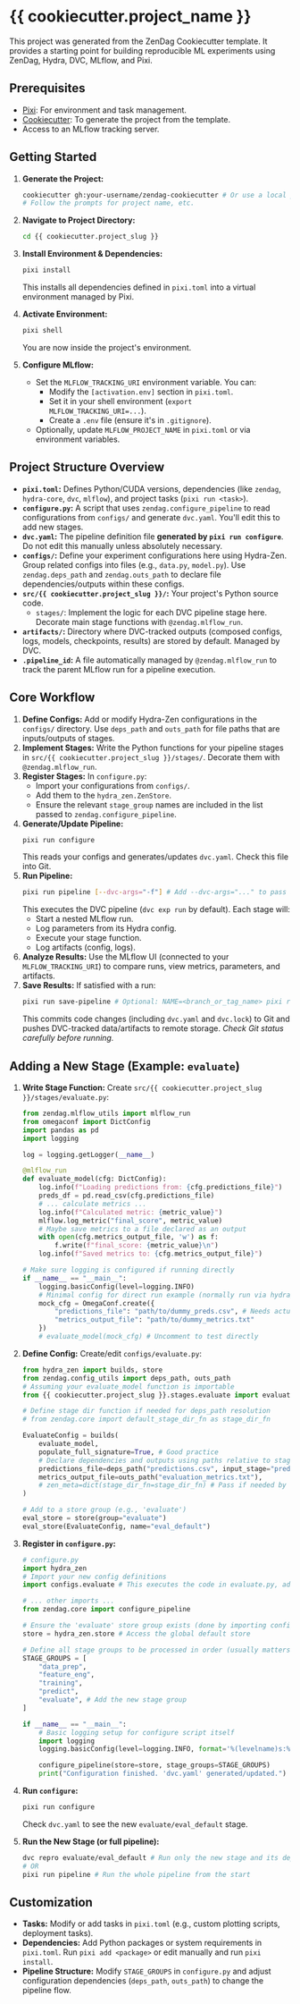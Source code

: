 # {{ cookiecutter.project_name }}

This project was generated from the ZenDag Cookiecutter template. It provides a starting point for building reproducible ML experiments using ZenDag, Hydra, DVC, MLflow, and Pixi.

## Prerequisites

*   [Pixi](https://pixi.sh/latest/installation/): For environment and task management.
*   [Cookiecutter](https://cookiecutter.readthedocs.io/en/stable/installation.html): To generate the project from the template.
*   Access to an MLflow tracking server.

## Getting Started

1.  **Generate the Project:**
    ```bash
    cookiecutter gh:your-username/zendag-cookiecutter # Or use a local path
    # Follow the prompts for project name, etc.
    ```

2.  **Navigate to Project Directory:**
    ```bash
    cd {{ cookiecutter.project_slug }}
    ```

3.  **Install Environment & Dependencies:**
    ```bash
    pixi install
    ```
    This installs all dependencies defined in `pixi.toml` into a virtual environment managed by Pixi.

4.  **Activate Environment:**
    ```bash
    pixi shell
    ```
    You are now inside the project's environment.

5.  **Configure MLflow:**
    *   Set the `MLFLOW_TRACKING_URI` environment variable. You can:
        *   Modify the `[activation.env]` section in `pixi.toml`.
        *   Set it in your shell environment (`export MLFLOW_TRACKING_URI=...`).
        *   Create a `.env` file (ensure it's in `.gitignore`).
    *   Optionally, update `MLFLOW_PROJECT_NAME` in `pixi.toml` or via environment variables.

## Project Structure Overview

*   **`pixi.toml`:** Defines Python/CUDA versions, dependencies (like `zendag`, `hydra-core`, `dvc`, `mlflow`), and project tasks (`pixi run <task>`).
*   **`configure.py`:** A script that uses `zendag.configure_pipeline` to read configurations from `configs/` and generate `dvc.yaml`. You'll edit this to add new stages.
*   **`dvc.yaml`:** The pipeline definition file **generated by `pixi run configure`**. Do not edit this manually unless absolutely necessary.
*   **`configs/`:** Define your experiment configurations here using Hydra-Zen. Group related configs into files (e.g., `data.py`, `model.py`). Use `zendag.deps_path` and `zendag.outs_path` to declare file dependencies/outputs within these configs.
*   **`src/{{ cookiecutter.project_slug }}/`:** Your project's Python source code.
    *   `stages/`: Implement the logic for each DVC pipeline stage here. Decorate main stage functions with `@zendag.mlflow_run`.
*   **`artifacts/`:** Directory where DVC-tracked outputs (composed configs, logs, models, checkpoints, results) are stored by default. Managed by DVC.
*   **`.pipeline_id`:** A file automatically managed by `@zendag.mlflow_run` to track the parent MLflow run for a pipeline execution.

## Core Workflow

1.  **Define Configs:** Add or modify Hydra-Zen configurations in the `configs/` directory. Use `deps_path` and `outs_path` for file paths that are inputs/outputs of stages.
2.  **Implement Stages:** Write the Python functions for your pipeline stages in `src/{{ cookiecutter.project_slug }}/stages/`. Decorate them with `@zendag.mlflow_run`.
3.  **Register Stages:** In `configure.py`:
    *   Import your configurations from `configs/`.
    *   Add them to the `hydra_zen.ZenStore`.
    *   Ensure the relevant `stage_group` names are included in the list passed to `zendag.configure_pipeline`.
4.  **Generate/Update Pipeline:**
    ```bash
    pixi run configure
    ```
    This reads your configs and generates/updates `dvc.yaml`. Check this file into Git.
5.  **Run Pipeline:**
    ```bash
    pixi run pipeline [--dvc-args="-f"] # Add --dvc-args="..." to pass args like -f to dvc
    ```
    This executes the DVC pipeline (`dvc exp run` by default). Each stage will:
    *   Start a nested MLflow run.
    *   Log parameters from its Hydra config.
    *   Execute your stage function.
    *   Log artifacts (config, logs).
6.  **Analyze Results:** Use the MLflow UI (connected to your `MLFLOW_TRACKING_URI`) to compare runs, view metrics, parameters, and artifacts.
7.  **Save Results:** If satisfied with a run:
    ```bash
    pixi run save-pipeline # Optional: NAME=<branch_or_tag_name> pixi run save-pipeline
    ```
    This commits code changes (including `dvc.yaml` and `dvc.lock`) to Git and pushes DVC-tracked data/artifacts to remote storage. *Check Git status carefully before running.*

## Adding a New Stage (Example: `evaluate`)

1.  **Write Stage Function:** Create `src/{{ cookiecutter.project_slug }}/stages/evaluate.py`:
    ```python
    from zendag.mlflow_utils import mlflow_run
    from omegaconf import DictConfig
    import pandas as pd
    import logging

    log = logging.getLogger(__name__)

    @mlflow_run
    def evaluate_model(cfg: DictConfig):
        log.info(f"Loading predictions from: {cfg.predictions_file}")
        preds_df = pd.read_csv(cfg.predictions_file)
        # ... calculate metrics ...
        log.info(f"Calculated metric: {metric_value}")
        mlflow.log_metric("final_score", metric_value)
        # Maybe save metrics to a file declared as an output
        with open(cfg.metrics_output_file, 'w') as f:
            f.write(f"final_score: {metric_value}\n")
        log.info(f"Saved metrics to: {cfg.metrics_output_file}")

    # Make sure logging is configured if running directly
    if __name__ == "__main__":
        logging.basicConfig(level=logging.INFO)
        # Minimal config for direct run example (normally run via hydra/dvc)
        mock_cfg = OmegaConf.create({
            "predictions_file": "path/to/dummy_preds.csv", # Needs actual file for real run
            "metrics_output_file": "path/to/dummy_metrics.txt"
        })
        # evaluate_model(mock_cfg) # Uncomment to test directly
    ```

2.  **Define Config:** Create/edit `configs/evaluate.py`:
    ```python
    from hydra_zen import builds, store
    from zendag.config_utils import deps_path, outs_path
    # Assuming your evaluate_model function is importable
    from {{ cookiecutter.project_slug }}.stages.evaluate import evaluate_model

    # Define stage dir function if needed for deps_path resolution
    # from zendag.core import default_stage_dir_fn as stage_dir_fn

    EvaluateConfig = builds(
        evaluate_model,
        populate_full_signature=True, # Good practice
        # Declare dependencies and outputs using paths relative to stage dirs
        predictions_file=deps_path("predictions.csv", input_stage="predict", input_name="predict_on_test"), # Example dep
        metrics_output_file=outs_path("evaluation_metrics.txt"),
        # zen_meta=dict(stage_dir_fn=stage_dir_fn) # Pass if needed by deps_path
    )

    # Add to a store group (e.g., 'evaluate')
    eval_store = store(group="evaluate")
    eval_store(EvaluateConfig, name="eval_default")
    ```

3.  **Register in `configure.py`:**
    ```python
    # configure.py
    import hydra_zen
    # Import your new config definitions
    import configs.evaluate # This executes the code in evaluate.py, adding to the store

    # ... other imports ...
    from zendag.core import configure_pipeline

    # Ensure the 'evaluate' store group exists (done by importing configs.evaluate)
    store = hydra_zen.store # Access the global default store

    # Define all stage groups to be processed in order (usually matters for DVC)
    STAGE_GROUPS = [
        "data_prep",
        "feature_eng",
        "training",
        "predict",
        "evaluate", # Add the new stage group
    ]

    if __name__ == "__main__":
        # Basic logging setup for configure script itself
        import logging
        logging.basicConfig(level=logging.INFO, format='%(levelname)s:%(name)s:%(message)s')

        configure_pipeline(store=store, stage_groups=STAGE_GROUPS)
        print("Configuration finished. 'dvc.yaml' generated/updated.")

    ```

4.  **Run `configure`:**
    ```bash
    pixi run configure
    ```
    Check `dvc.yaml` to see the new `evaluate/eval_default` stage.

5.  **Run the New Stage (or full pipeline):**
    ```bash
    dvc repro evaluate/eval_default # Run only the new stage and its dependencies
    # OR
    pixi run pipeline # Run the whole pipeline from the start
    ```

## Customization

*   **Tasks:** Modify or add tasks in `pixi.toml` (e.g., custom plotting scripts, deployment tasks).
*   **Dependencies:** Add Python packages or system requirements in `pixi.toml`. Run `pixi add <package>` or edit manually and run `pixi install`.
*   **Pipeline Structure:** Modify `STAGE_GROUPS` in `configure.py` and adjust configuration dependencies (`deps_path`, `outs_path`) to change the pipeline flow.
